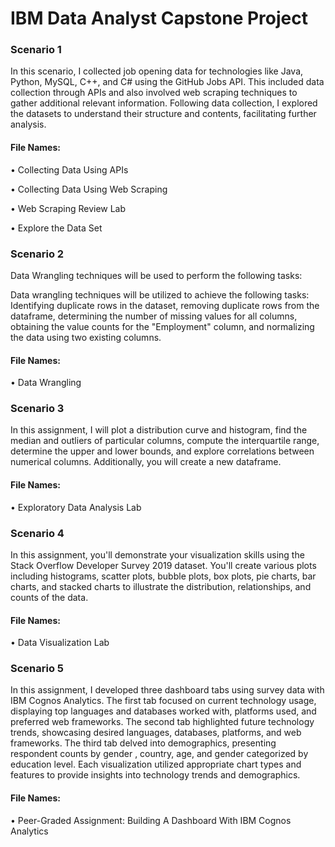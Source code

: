 # IBM Data Analyst Capstone Project

### Scenario 1
In this scenario, I collected job opening data for technologies like Java, Python, MySQL, C++, and C# using the GitHub Jobs API.
This included data collection through APIs and also involved web scraping techniques to gather additional relevant information. 
Following data collection, I explored the datasets to understand their structure and contents, facilitating further analysis.

#### File Names:

•	Collecting Data Using APIs

•	Collecting Data Using Web Scraping

•	Web Scraping Review Lab

•	Explore the Data Set


### Scenario 2

Data Wrangling techniques will be used to perform the following tasks:

Data wrangling techniques will be utilized to achieve the following tasks: Identifying duplicate rows in the dataset, 
removing duplicate rows from the dataframe, determining the number of missing values for all columns, 
obtaining the value counts for the "Employment" column, and normalizing the data using two existing columns. 

#### File Names:

• Data Wrangling


### Scenario 3

In this assignment, I will plot a distribution curve and histogram, find the median and outliers of particular columns, 
compute the interquartile range, determine the upper and lower bounds, and explore correlations between numerical columns. 
Additionally, you will create a new dataframe.

#### File Names:

• Exploratory Data Analysis Lab


### Scenario 4

In this assignment, you'll demonstrate your visualization skills using the Stack Overflow Developer Survey 2019 dataset.
You'll create various plots including histograms, scatter plots, bubble plots, box plots, pie charts, bar charts, 
and stacked charts to illustrate the distribution, relationships, and counts of the data.

#### File Names:

• Data Visualization Lab


### Scenario 5

In this assignment, I developed three dashboard tabs using survey data with IBM Cognos Analytics. The first tab focused on current technology usage, 
displaying top languages and databases worked with, platforms used, and preferred web frameworks. The second tab highlighted future technology trends, 
showcasing desired languages, databases, platforms, and web frameworks. The third tab delved into demographics, presenting respondent counts by gender
, country, age, and gender categorized by education level. Each visualization utilized appropriate chart types and features to provide insights into technology trends and demographics.

#### File Names: 

• Peer-Graded Assignment: Building A Dashboard With IBM Cognos Analytics



